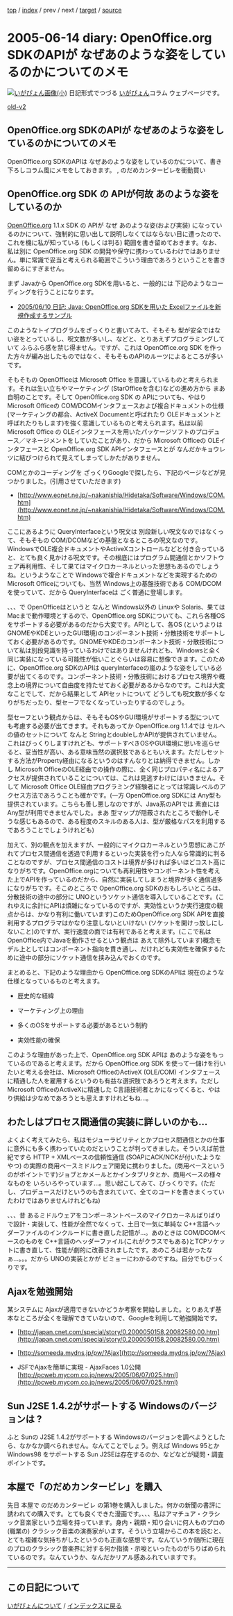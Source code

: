 [top](https://igapyon.github.io/diary/) 
 / [index](https://igapyon.github.io/diary/2005/index.html) 
 / prev 
 / next 
 / [target](https://igapyon.github.io/diary/2005/ig050614.html) 
 / [source](https://github.com/igapyon/diary/blob/gh-pages/2005/ig050614.html.src.md) 

2005-06-14 diary: OpenOffice.org SDKのAPIが なぜあのような姿をしているのかについてのメモ
=====================================================================================================
[![いがぴょん画像(小)](https://igapyon.github.io/diary/images/iga200306s.jpg "いがぴょん")](https://igapyon.github.io/diary/memo/memoigapyon.html) 日記形式でつづる [いがぴょん](https://igapyon.github.io/diary/memo/memoigapyon.html)コラム ウェブページです。

[old-v2](ig050614-orig.html)

## OpenOffice.org SDKのAPIが なぜあのような姿をしているのかについてのメモ

OpenOffice.org SDKのAPIは なぜあのような姿をしているのかについて、書き下ろしコラム風にメモをしておきます。 , のだめカンタービレを衝動買い


## OpenOffice.org SDK の APIが何故 あのような姿をしているのか

[OpenOffice.org](http://ja.openoffice.org/) 1.1.x SDK の APIが なぜ あのような姿(および実装) になっているのかについて、強制的に思い出して説明しなくてはならない目に遭ったので、これを機に私が知っている
(もしくは判る) 範囲を書き留めておきます。なお、私は別に OpenOffice.org SDK の開発や保守に携わっているわけではありません。単に常識で妥当と考えられる範囲でこういう理由であろうということを書き留めるにすぎません。

まず Javaから OpenOffice.org SDKを用いると、一般的には 下記のようなコーディングを行うことになります。


* [2005/06/10 日記: Java: OpenOffice.org SDKを用いた Excelファイルを新規作成するサンプル](ig050610.html)

このようなトイプログラムをざっくりと書いてみて、そもそも 型が安全ではない姿をとっているし、呪文数が多いし、などと、とりあえずプログラミングしていて ふらふら感を禁じ得ません。ですが、これは OpenOffice.org SDK を作った方々が編み出したものではなく、そもそものAPIのルーツによるところが多いです。

そもそもの OpenOfficeは Microsoft Office を意識しているものと考えられます。それは生い立ちやマーケティング (StarOfficeを含む)などの進め方から まあ自明のことです。そして OpenOffice.org SDK の APIについても、やはり Microsoft Officeの COM/DCOMインタフェースおよび複合ドキュメントの仕様 (マーケティングの都合、ActiveX Documentと呼ばれたり OLEドキュメントと呼ばれたりもします)を強く意識しているものと考えられます。私は以前 Microsoft Office の OLEインタフェースを用いたパッケージソフトのプロデュース／マネージメントをしていたことがあり、だから
Microsoft Officeの OLEインタフェースと OpenOffice.org SDK APIインタフェースとが なんだかキョウレツに結びつけられて見えてしまってしかたがありません。

COMとかのコーディングを ざっくりGoogleで探したら、下記のページなどが見つかりました。(引用させていただきます)


* [http://www.eonet.ne.jp/~nakanishia/Hidetaka/Software/Windows/COM.htm](http://www.eonet.ne.jp/~nakanishia/Hidetaka/Software/Windows/COM.htm)

ここにあるように QueryInterfaceという呪文は 別段新しい呪文なのではなくって、そもそもの COM/DCOMなどの基盤となるところの呪文なのです。WindowsでOLE複合ドキュメントやActiveXコントロールなどと付き合っていると、とても良く見かける呪文です。その根底にはプログラム間通信とかソフトウェア再利用性、そして果てはマイクロカーネルといった思想もあるのでしょうね。というようなことで
Windowsで複合ドキュメントなどを実現するための Microsoft Officeについても、当然 Windows上の基盤技術である COM/DCOMを使っていて、だから
QueryInterfaceは ごく普通に登場します。

、、、で OpenOfficeはというと なんと Windows以外の Linuxや Solaris、果ては Macまで動作環境とするので、OpenOffice.org
SDKについても、これら各種OSをサポートする必要があるのだから大変です。APIとして、各OS (というよりは GNOMEやKDEといったGUI環境)のコンポーネント技術・分散技術をサポートしておく必要があるのです。GNOMEやKDEのコンポーネント技術・分散技術について私は別段見識を持っているわけではありませんけれども、Windowsと全く同じ実装になっている可能性が低いことぐらいは容易に想像できます。このために、OpenOffice.org
SDKのAPIは queryInterfaceの嵐のような姿をしている必要が出てくるのです。コンポーネント技術・分散技術におけるプロセス境界や概念上の境界について自由度を持たせておく必要があるからなのです。これは大変なことでして、だから結果として APIセットについて どうしても呪文数が多くなりがちだったり、型セーフでなくなっていったりするのでしょう。

型セーフという観点からは、そもそもOSやGUI環境がサポートする型についても考慮する必要が出てきます。それもあってか OpenOffice.org
1.1.4では セルへの値のセットについて なんと StringとdoubleしかAPIが提供されていません。これはびっくりしますけれども、サポートすべきOSやGUI環境に思いを巡らせると、妥当性が高い、ある意味当然の選択肢であるともいえます。ただしセットする方法がProperty経由になるというのはすんなりとは納得できません。しかし Microsoft OfficeのOLE経由での操作の際に、全く同じプロパティ名によるアクセスが提供されていることについては、これは見逃すわけにはいきません。そして
Microsoft Office OLE経由プログラミング経験者にとっては常識レベルのアクセス方法であろうことも確かです。(一方 OpenOffice.org
SDKには Any型も提供されています。こちらも善し悪しなのですが、Java系のAPIでは 素直には Any型が利用できませんでした。まあ 型マップが隠蔽されたところで動作しそうな感じもあるので、ある程度のスキルのある人は、型が厳格なパスを利用するであろうことでしょうけれども)

加えて、別の観点を加えますが、一般的にマイクロカーネルという思想にあこがれてプロセス間通信を透過で利用するといった実装を行った人なら常識的に判ることなのですが、プロセス間通信のコストは境界が多ければ多いほどコスト高になりがちです。OpenOffice.orgについても再利用性やコンポーネント性を考えた上でAPIを作っているのだから、自然に実装してしまうと境界が多く通信過多になりがちです。そこのところで OpenOffice.org
SDKのおもしろいところは、分散技術の途中の部分に UNOというソケット通信を導入していることです。(これゆえに余計にAPIは煩雑になっているのですが、実効性というか実行速度の観点からは、かなり有利に働いています)このためOpenOffice.org SDK APIを直接利用するプログラマはかなり注意しないといけない (ソケットを開けっ放しにしないこと)のですが、実行速度の面では有利であると考えます。(ここで私は OpenOffice内でJavaを動作させるという観点は あえて除外しています)概念モデル上としてはコンポーネント指向を貫き通し、だけれども実効性を確保するために途中の部分にソケット通信を挟み込んでおくのです。

まとめると、下記のような理由から OpenOffice.org SDKのAPIは 現在のような仕様となっているものと考えます。


* 歴史的な経緯
  
* マーケティング上の理由
  
* 多くのOSをサポートする必要があるという制約
  
* 実効性能の確保

このような理由があった上で、OpenOffice.org SDK APIは あのような姿をもっているのであると考えます。だから OpenOffice.org
SDK を使って一儲けを行いたいと考える会社は、Microsoft OfficeのActiveX (OLE/COM) インタフェースに精通した人を雇用するというのも有益な選択肢であろうと考えます。ただし
Microsoft OfficeのActiveXに精通した C言語技術者とかになってくると、やはり供給は少なめであろうとも思えますけれどもね…。

## わたしはプロセス間通信の実装に詳しいのかも…

よくよく考えてみたら、私はモジューラビリティとかプロセス間通信とかの仕事に意外にも多く携わっていたのだということが判ってきました。そういえば前世紀ですら
HTTP + XMLベースの信頼性通信 (SOAPにACK/NCKが付いたようなやつ) の実際の商用ベースミドルウェア開発に携わりました。(商用ベースというのがポイントです)ジョブとかメールとかインタプリタとか、商用ベースの様々なものを いろいろやっています…。思い起こしてみて、びっくりです。(ただし、プロデュースだけというのも含まれていて、全てのコードを書きまくっていたわけではありませんけれどもね)

、、、昔 あるミドルウェアをコンポーネントベースのマイクロカーネルばりばりで設計・実装して、性能が全然でなくって、土日で一気に単純な C++言語ヘッダーファイルのインクルードに書き直した記憶が…。あのときは
COM/DCOMベースのものを C++言語のヘッダーファイル(これがクラスでもある)とTCPソケットに書き直して、性能が劇的に改善されましたです。あのころは若かったなぁ…。。。だから
UNOの実装とかが ビミョーにわかるのですね。自分でもびっくりです。

## Ajaxを勉強開始

某システムに Ajaxが適用できないかどうか考察を開始しました。とりあえず基本なところが全くを理解できていないので、Googleを利用して勉強開始です。


* [http://japan.cnet.com/special/story/0,2000050158,20082580,00.htm](http://japan.cnet.com/special/story/0,2000050158,20082580,00.htm)
  
* [http://someeda.mydns.jp/pw/?Ajax](http://someeda.mydns.jp/pw/?Ajax)
  
* JSFでAjaxを簡単に実現 - AjaxFaces 1.0公開
  [http://pcweb.mycom.co.jp/news/2005/06/07/025.html](http://pcweb.mycom.co.jp/news/2005/06/07/025.html)

## Sun J2SE 1.4.2がサポートする Windowsのバージョンは ?

ふと Sunの J2SE 1.4.2がサポートする Windowsのバージョンを調べようとしたら、なかなか調べられません。なんてことでしょう。例えば Windows 95とか Windows98 をサポートする Sun J2SEは存在するのか、などなどが疑問・調査ポイントです。

## 本屋で「のだめカンタービレ」を購入

先日 本屋で のだめカンタービレ  の第1巻を購入しました。何かの新聞の書評に誘われての購入です。とても良くできた漫画です。、、、私はアマチュア・クラシック音楽家という立場を持っています。身内・親類・知り合いに何人ものプロの(職業の) クラシック音楽の演奏家がいます。そういう立場からこの本を読むと、とても複雑な気持ちがしたというのも正直な感想です。なんていうか随所に現在のプロのクラシック音楽界に対する何か指摘・示唆といったものがちりばめられているのです。なんていうか、なんだかリアル感あふれていますです。


----------------------------------------------------------------------------------------------------

## この日記について
[いがぴょんについて](https://igapyon.github.io/diary/memo/memoigapyon.html) / [インデックスに戻る](https://igapyon.github.io/diary/idxall.html)
